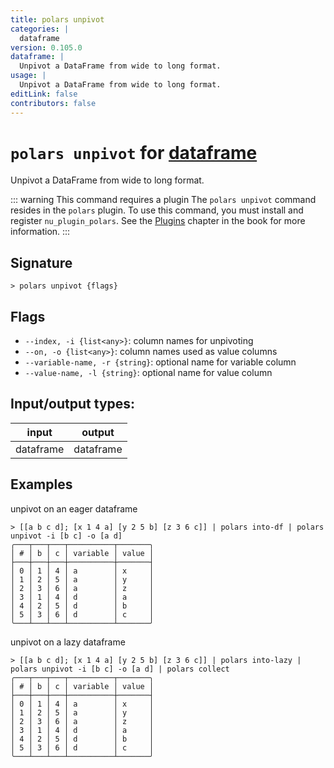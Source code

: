 ```yaml
---
title: polars unpivot
categories: |
  dataframe
version: 0.105.0
dataframe: |
  Unpivot a DataFrame from wide to long format.
usage: |
  Unpivot a DataFrame from wide to long format.
editLink: false
contributors: false
---
```

<!-- This file is automatically generated. Please edit the command in https://github.com/nushell/nushell instead. -->

# `polars unpivot` for [dataframe](/commands/categories/dataframe.md)

<div class='command-title'>Unpivot a DataFrame from wide to long format.</div>

::: warning This command requires a plugin
The `polars unpivot` command resides in the `polars` plugin.
To use this command, you must install and register `nu_plugin_polars`.
See the [Plugins](/book/plugins.html) chapter in the book for more information.
:::


## Signature

```> polars unpivot {flags} ```

## Flags

 -  `--index, -i {list<any>}`: column names for unpivoting
 -  `--on, -o {list<any>}`: column names used as value columns
 -  `--variable-name, -r {string}`: optional name for variable column
 -  `--value-name, -l {string}`: optional name for value column


## Input/output types:

| input     | output    |
| --------- | --------- |
| dataframe | dataframe |
## Examples

unpivot on an eager dataframe
```nu
> [[a b c d]; [x 1 4 a] [y 2 5 b] [z 3 6 c]] | polars into-df | polars unpivot -i [b c] -o [a d]
╭───┬───┬───┬──────────┬───────╮
│ # │ b │ c │ variable │ value │
├───┼───┼───┼──────────┼───────┤
│ 0 │ 1 │ 4 │ a        │ x     │
│ 1 │ 2 │ 5 │ a        │ y     │
│ 2 │ 3 │ 6 │ a        │ z     │
│ 3 │ 1 │ 4 │ d        │ a     │
│ 4 │ 2 │ 5 │ d        │ b     │
│ 5 │ 3 │ 6 │ d        │ c     │
╰───┴───┴───┴──────────┴───────╯

```

unpivot on a lazy dataframe
```nu
> [[a b c d]; [x 1 4 a] [y 2 5 b] [z 3 6 c]] | polars into-lazy | polars unpivot -i [b c] -o [a d] | polars collect
╭───┬───┬───┬──────────┬───────╮
│ # │ b │ c │ variable │ value │
├───┼───┼───┼──────────┼───────┤
│ 0 │ 1 │ 4 │ a        │ x     │
│ 1 │ 2 │ 5 │ a        │ y     │
│ 2 │ 3 │ 6 │ a        │ z     │
│ 3 │ 1 │ 4 │ d        │ a     │
│ 4 │ 2 │ 5 │ d        │ b     │
│ 5 │ 3 │ 6 │ d        │ c     │
╰───┴───┴───┴──────────┴───────╯

```
